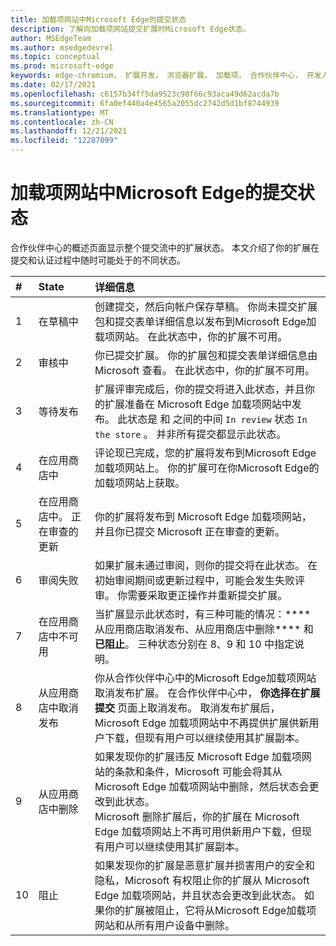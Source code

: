 ```yaml
---
title: 加载项网站中Microsoft Edge的提交状态
description: 了解向加载项网站提交扩展时Microsoft Edge状态。
author: MSEdgeTeam
ms.author: msedgedevrel
ms.topic: conceptual
ms.prod: microsoft-edge
keywords: edge-chromium， 扩展开发， 浏览器扩展， 加载项， 合作伙伴中心， 开发人员
ms.date: 02/17/2021
ms.openlocfilehash: c6157b34ff5da9523c98f66c93aca49d62acda7b
ms.sourcegitcommit: 6fa0ef440a4e4565a2055dc2742d5d1bf8744939
ms.translationtype: MT
ms.contentlocale: zh-CN
ms.lasthandoff: 12/21/2021
ms.locfileid: "12287099"
---
```

# <a name="submission-states-for-extensions-in-the-microsoft-edge-add-ons-website"></a>加载项网站中Microsoft Edge的提交状态

合作伙伴中心的概述页面显示整个提交流中的扩展状态。  本文介绍了你的扩展在提交和认证过程中随时可能处于的不同状态。

| # |  State |  详细信息 |
|:--- |:--- |:--- |
| 1 |  在草稿中 |  创建提交，然后向帐户保存草稿。  你尚未提交扩展包和提交表单详细信息以发布到Microsoft Edge加载项网站。  在此状态中，你的扩展不可用。  |
| 2|  审核中 |  你已提交扩展。  你的扩展包和提交表单详细信息由 Microsoft 查看。  在此状态中，你的扩展不可用。  |
| 3|  等待发布 |  扩展评审完成后，你的提交将进入此状态，并且你的扩展准备在 Microsoft Edge 加载项网站中发布。  此状态是 和 之间的中间 `In review` 状态 `In the store` 。  并非所有提交都显示此状态。  |
| 4|  在应用商店中 |  评论现已完成，您的扩展将发布到Microsoft Edge加载项网站上。  你的扩展可在你Microsoft Edge的加载项网站上获取。  |
| 5 |  在应用商店中。  正在审查的更新 |  你的扩展将发布到 Microsoft Edge 加载项网站，并且你已提交 Microsoft 正在审查的更新。  |
| 6 |  审阅失败 |  如果扩展未通过审阅，则你的提交将在此状态。  在初始审阅期间或更新过程中，可能会发生失败评审。  你需要采取更正操作并重新提交扩展。  |
| 7 |  在应用商店中不可用 |  当扩展显示此状态时，有三种可能的情况：**** 从应用商店取消发布、从应用商店中删除**** 和**已阻止**。  三种状态分别在 8、9 和 10 中指定说明。  |
| 8 |  从应用商店中取消发布 |  你从合作伙伴中心中的Microsoft Edge加载项网站取消发布扩展。  在合作伙伴中心中， **你选择在扩展提交** 页面上取消发布。  取消发布扩展后，Microsoft Edge 加载项网站中不再提供扩展供新用户下载，但现有用户可以继续使用其扩展副本。  |
| 9 |  从应用商店中删除 |  如果发现你的扩展违反 Microsoft Edge 加载项网站的条款和条件，Microsoft 可能会将其从 Microsoft Edge 加载项网站中删除，然后状态会更改到此状态。  <br />  Microsoft 删除扩展后，你的扩展在 Microsoft Edge 加载项网站上不再可用供新用户下载，但现有用户可以继续使用其扩展副本。  |
| 10 |  阻止 |  如果发现你的扩展是恶意扩展并损害用户的安全和隐私，Microsoft 有权阻止你的扩展从 Microsoft Edge 加载项网站，并且状态会更改到此状态。  如果你的扩展被阻止，它将从Microsoft Edge加载项网站和从所有用户设备中删除。  |
